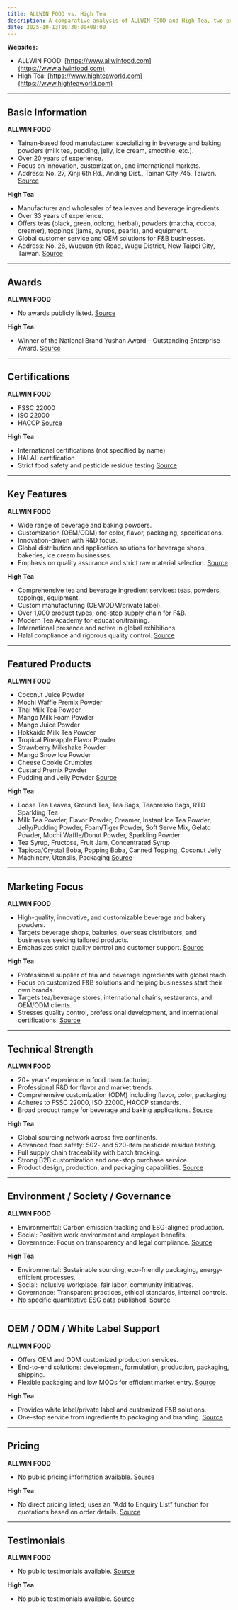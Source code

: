 ```yaml
---
title: ALLWIN FOOD vs. High Tea
description: A comparative analysis of ALLWIN FOOD and High Tea, two prominent food and beverage ingredient manufacturers in Taiwan, focusing on their products, certifications, market presence, and unique features.
date: 2025-10-13T10:30:00+08:00
---
```


**Websites:**
- ALLWIN FOOD: [https://www.allwinfood.com](https://www.allwinfood.com)
- High Tea: [https://www.highteaworld.com](https://www.highteaworld.com)

---

## Basic Information

**ALLWIN FOOD**
- Tainan-based food manufacturer specializing in beverage and baking powders (milk tea, pudding, jelly, ice cream, smoothie, etc.).
- Over 20 years of experience.
- Focus on innovation, customization, and international markets.
- Address: No. 27, Xinji 6th Rd., Anding Dist., Tainan City 745, Taiwan.
[Source](https://www.allwinfood.com)

**High Tea**
- Manufacturer and wholesaler of tea leaves and beverage ingredients.
- Over 33 years of experience.
- Offers teas (black, green, oolong, herbal), powders (matcha, cocoa, creamer), toppings (jams, syrups, pearls), and equipment.
- Global customer service and OEM solutions for F&B businesses.
- Address: No. 26, Wuquan 6th Road, Wugu District, New Taipei City, Taiwan.
[Source](https://www.highteaworld.com/pages/about-us)

---

## Awards

**ALLWIN FOOD**
- No awards publicly listed.
[Source](https://www.allwinfood.com)

**High Tea**
- Winner of the National Brand Yushan Award – Outstanding Enterprise Award.
[Source](https://en.highteaworld.com/en/2020-the-national-brand-yushan-award-outstanding-enterprise-award/)

---

## Certifications

**ALLWIN FOOD**
- FSSC 22000
- ISO 22000
- HACCP
[Source](https://www.allwinfood.com/en/abouts/certification)

**High Tea**
- International certifications (not specified by name)
- HALAL certification
- Strict food safety and pesticide residue testing
[Source](https://en.highteaworld.com/en/about-us/pei-chens-advantages/)

---

## Key Features

**ALLWIN FOOD**
- Wide range of beverage and baking powders.
- Customization (OEM/ODM) for color, flavor, packaging, specifications.
- Innovation-driven with R&D focus.
- Global distribution and application solutions for beverage shops, bakeries, ice cream businesses.
- Emphasis on quality assurance and strict raw material selection.
[Source](https://www.allwinfood.com)

**High Tea**
- Comprehensive tea and beverage ingredient services: teas, powders, toppings, equipment.
- Custom manufacturing (OEM/ODM/private label).
- Over 1,000 product types; one-stop supply chain for F&B.
- Modern Tea Academy for education/training.
- International presence and active in global exhibitions.
- Halal compliance and rigorous quality control.
[Source](https://www.highteaworld.com)

---

## Featured Products

**ALLWIN FOOD**
- Coconut Juice Powder
- Mochi Waffle Premix Powder
- Thai Milk Tea Powder
- Mango Milk Foam Powder
- Mango Juice Powder
- Hokkaido Milk Tea Powder
- Tropical Pineapple Flavor Powder
- Strawberry Milkshake Powder
- Mango Snow Ice Powder
- Cheese Cookie Crumbles
- Custard Premix Powder
- Pudding and Jelly Powder
[Source](https://www.allwinfood.com/en)

**High Tea**
- Loose Tea Leaves, Ground Tea, Tea Bags, Teapresso Bags, RTD Sparkling Tea
- Milk Tea Powder, Flavor Powder, Creamer, Instant Ice Tea Powder, Jelly/Pudding Powder, Foam/Tiger Powder, Soft Serve Mix, Gelato Powder, Mochi Waffle/Donut Powder, Sparkling Powder
- Tea Syrup, Fructose, Fruit Jam, Concentrated Syrup
- Tapioca/Crystal Boba, Popping Boba, Canned Topping, Coconut Jelly
- Machinery, Utensils, Packaging
[Source](https://en.highteaworld.com/en/online-catalog/)

---

## Marketing Focus

**ALLWIN FOOD**
- High-quality, innovative, and customizable beverage and bakery powders.
- Targets beverage shops, bakeries, overseas distributors, and businesses seeking tailored products.
- Emphasizes strict quality control and customer support.
[Source](https://www.allwinfood.com/en/abouts/company-profile)

**High Tea**
- Professional supplier of tea and beverage ingredients with global reach.
- Focus on customized F&B solutions and helping businesses start their own brands.
- Targets tea/beverage stores, international chains, restaurants, and OEM/ODM clients.
- Stresses quality control, professional development, and international certifications.
[Source](https://en.highteaworld.com/en/about-us/)

---

## Technical Strength

**ALLWIN FOOD**
- 20+ years’ experience in food manufacturing.
- Professional R&D for flavor and market trends.
- Comprehensive customization (ODM) including flavor, color, packaging.
- Adheres to FSSC 22000, ISO 22000, HACCP standards.
- Broad product range for beverage and baking applications.
[Source](https://www.allwinfood.com/en/pages/r-d)

**High Tea**
- Global sourcing network across five continents.
- Advanced food safety: 502- and 520-item pesticide residue testing.
- Full supply chain traceability with batch tracking.
- Strong B2B customization and one-stop purchase service.
- Product design, production, and packaging capabilities.
[Source](https://en.highteaworld.com/en/blog-global-tea-sourcing-rigorous-testing-high-tea-professional-commitment-of-a-global-leader-in-the-tea-beverage-ingredient-supply-chain/)

---

## Environment / Society / Governance

**ALLWIN FOOD**
- Environmental: Carbon emission tracking and ESG-aligned production.
- Social: Positive work environment and employee benefits.
- Governance: Focus on transparency and legal compliance.
[Source](https://www.allwinfood.com/en/abouts/csr)

**High Tea**
- Environmental: Sustainable sourcing, eco-friendly packaging, energy-efficient processes.
- Social: Inclusive workplace, fair labor, community initiatives.
- Governance: Transparent practices, ethical standards, internal controls.
- No specific quantitative ESG data published.
[Source](https://en.highteaworld.com/en/blog-what-is-esg/)

---

## OEM / ODM / White Label Support

**ALLWIN FOOD**
- Offers OEM and ODM customized production services.
- End-to-end solutions: development, formulation, production, packaging, shipping.
- Flexible packaging and low MOQs for efficient market entry.
[Source](https://www.allwinfood.com/en/pages/customization)

**High Tea**
- Provides white label/private label and customized F&B solutions.
- One-stop service from ingredients to packaging and branding.
[Source](https://en.highteaworld.com/en/about-us/start-your-own-brand/)

---

## Pricing

**ALLWIN FOOD**
- No public pricing information available.
[Source](https://www.allwinfood.com)

**High Tea**
- No direct pricing listed; uses an "Add to Enquiry List" function for quotations based on order details.
[Source](https://en.highteaworld.com/en/shop/)

---

## Testimonials

**ALLWIN FOOD**
- No public testimonials available.
[Source](https://www.allwinfood.com)

**High Tea**
- No public testimonials available.
[Source](https://www.highteaworld.com)
